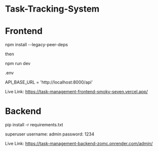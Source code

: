 # Task-Tracking-System

# Frontend

npm install --legacy-peer-deps   

then 

npm run dev


.env

API_BASE_URL = 'http://localhost:8000/api'

Live Link: https://task-management-frontend-smoky-seven.vercel.app/


# Backend

pip install -r requirements.txt


superuser
username: admin
password: 1234

Live Link: https://task-management-backend-zomc.onrender.com/admin/

